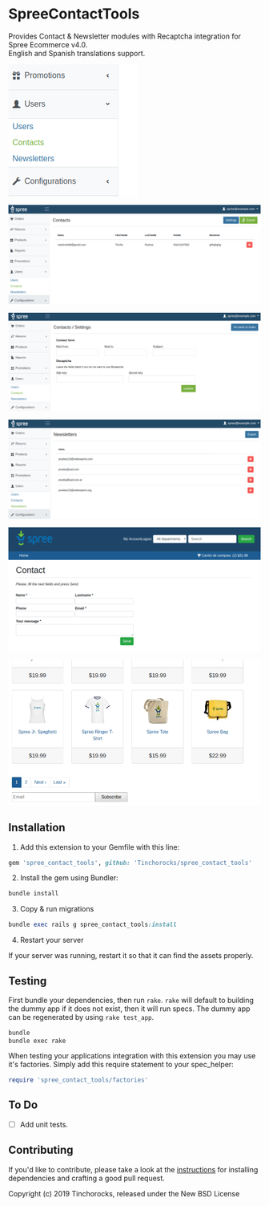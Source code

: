 # SpreeContactTools

Provides Contact & Newsletter modules with Recaptcha integration for Spree Ecommerce v4.0.  
English and Spanish translations support.

![Sidebar modification (Admin)](images/Admin_sidebar.png?raw=true "Sidebar modification (Admin)")  

![Module contacts (Admin)](images/Admin_contacts.png?raw=true "Module contacts (Admin)")  

![Contact settings (Admin)](images/Admin_settings.png?raw=true "Contact settings (Admin)")  

![Module newsletters (Admin)](images/Admin_newsletters.png?raw=true "Module newsletters (Admin)")  

![Module contacts (Front)](images/Front_contacts.png?raw=true "Module contacts (Front)")  

![Module newsletters (Front)](images/Front_newsletters.png?raw=true "Module newsletters (Front)")


## Installation

1. Add this extension to your Gemfile with this line:
  ```ruby
  gem 'spree_contact_tools', github: 'Tinchorocks/spree_contact_tools'
  ```

2. Install the gem using Bundler:
  ```ruby
  bundle install
  ```

3. Copy & run migrations
  ```ruby
  bundle exec rails g spree_contact_tools:install
  ```

4. Restart your server

  If your server was running, restart it so that it can find the assets properly.

## Testing

First bundle your dependencies, then run `rake`. `rake` will default to building the dummy app if it does not exist, then it will run specs. The dummy app can be regenerated by using `rake test_app`.

```shell
bundle
bundle exec rake
```

When testing your applications integration with this extension you may use it's factories.
Simply add this require statement to your spec_helper:

```ruby
require 'spree_contact_tools/factories'
```

## To Do

* [ ] Add unit tests.

## Contributing

If you'd like to contribute, please take a look at the
[instructions](CONTRIBUTING.md) for installing dependencies and crafting a good
pull request.

Copyright (c) 2019 Tinchorocks, released under the New BSD License
